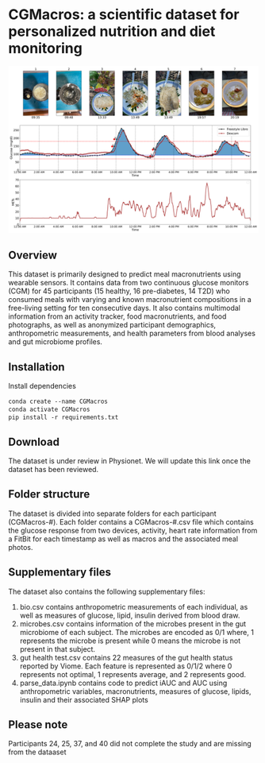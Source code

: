 # CGMacros: a scientific dataset for personalized nutrition and diet monitoring
![Alt text](photo_cgm_met.svg)

## Overview 
This dataset is primarily designed to predict meal macronutrients using wearable sensors. It contains data from two continuous glucose monitors (CGM) for 45 participants (15 healthy,
16 pre-diabetes, 14 T2D) who consumed meals with varying and known macronutrient compositions in a free-living setting for
ten consecutive days. It also contains multimodal information from an activity tracker, food macronutrients, and food photographs, as well as anonymized participant demographics, anthropometric measurements, and health parameters from blood analyses and gut microbiome profiles. 

## Installation
Install dependencies
```
conda create --name CGMacros 
conda activate CGMacros
pip install -r requirements.txt
```

## Download
The dataset is under review in Physionet. We will update this link once the dataset has been reviewed.

## Folder structure
The dataset is divided into separate folders for each participant (CGMacros-#). Each folder contains a CGMacros-#.csv file which contains the glucose response from two devices, activity, heart rate information from a FitBit for each timestamp as well as macros and the associated meal photos.

## Supplementary files
The dataset also contains the following supplementary files:
1. bio.csv contains anthropometric measurements of each individual, as well as measures of glucose, lipid, insulin derived from blood draw.
2. microbes.csv contains information of the microbes present in the gut microbiome of each subject. The microbes are encoded as 0/1 where, 1 represents the microbe is 
present while 0 means the microbe is not present in that subject.
3. gut health test.csv contains 22 measures of the gut health status reported by Viome. Each feature is represented as 0/1/2 where 0 represents not optimal, 1 represents average, and 2 represents good.
4. parse_data.ipynb contains code to predict iAUC and AUC using anthropometric variables, macronutrients, measures of glucose, lipids, insulin and their associated SHAP plots

## Please note
Participants 24, 25, 37, and 40 did not complete the study and are missing from the dataaset
